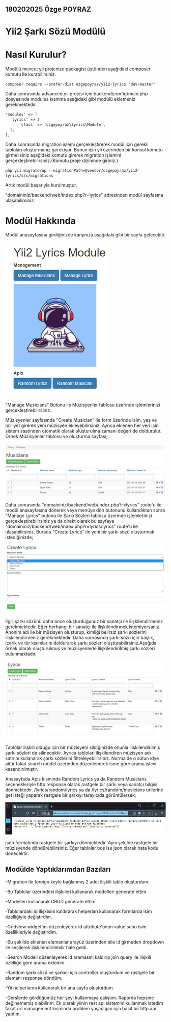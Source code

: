 ## 180202025 Özge POYRAZ

# Yii2 Şarkı Sözü Modülü

# Nasıl Kurulur?

Modülü mevcut yii projenize packagist üstünden aşağıdaki composer komutu ile kurabilirsiniz.

```
composer require --prefer-dist ozgepoyraz/yii2-lyrics "dev-master"
 ```

Daha sonrasında advanced yii projesi için backend\config\main.php dosyasında modules kısmına aşağıdaki gibi modülü eklemeniz gerekmektedir.

```
'modules' => [
  'lyrics' => [
      'class' => 'ozgepoyraz\lyrics\Module',
  ],
],
 ```

Daha sonrasında migration işlemi gerçekleştirerek modül için gerekli tabloları oluşturmanız gerekiyor. Bunun için yii üzerinden bir konsol komutu girmelisiniz aşağıdaki komutu girerek migration işlemini gerçekleştirebilirsiniz.(Komutu proje dizininde giriniz.)

```
php yii migrate/up --migrationPath=@vendor/ozgepoyraz/yii2-lyrics/src/migrations
 ```

Artık modül başarıyla kurulmuştur.

"domaininiz/backend/web/index.php?r=lyrics" adresinden modül sayfasına ulaşabilirsiniz.

# Modül Hakkında

Modül anasayfasına girdiğinizde karşınıza aşağıdaki gibi bir sayfa gelecektir.

![](images/mainpage.jpg)

"Manage Musicians" Butonu ile Müzisyenler tablosu üzerinde işlemlerinizi gerçekleştirebilirsiniz.

Müzisyenler sayfasında "Create Musician" ile form üzerinde isim, yaş ve milliyet girerek yeni müzisyen ekleyebilirsiniz. Ayrıca eklenen her veri için sistem saatinden otomatik olarak oluşturulma zamanı değeri de doldurulur. Örnek Müzisyenler tablosu ve oluşturma sayfası;

![](images/musicians.jpg)

Daha sonrasında "domaininiz/backend/web/index.php?r=lyrics" route'u ile modül anasayfasına dönerek veya menüye dön butonunu kullandıktan sonra "Manage Lyrics" butonu ile Şarkı Sözleri tablosu üzerinde işlemlerinizi gerçekleştirebilirsiniz ya da direkt olarak bu sayfaya "domaininiz/backend/web/index.php?r=lyrics/lyrics" route'u ile ulaşabilirsiniz. Burada "Create Lyrics" ile yeni bir şarkı sözü oluşturmak istediğinizde;

![](images/createlyrics.jpg)

İlgili şarkı sözünü daha önce oluşturduğunuz bir sanatçı ile ilişkilendirmeniz gerekmektedir. Eğer herhangi bir sanatçı ile ilişkilendirmek istemiyorsanız. Anonim adı ile bir müzisyen oluşturup, kimliği belirsiz şarkı sözlerini ilişkilendirmeniz gerekmektedir. Daha sonrasında şarkı sözü için başlık, içerik ve tür kısımlarını doldurarak şarkı sözleri oluşturabilirsiniz.Aşağıda örnek olarak oluşturulmuş ve müzisyenlerle ilişkilendirilmiş şarkı sözleri bulunmaktadır.

![](images/lyrics.jpg)

Tablolar ilişkili olduğu için bir müzisyeni sildiğinizde onunla ilişkilendirilmiş şarkı sözleri de silinecektir. Ayrıca tabloları ilişkilendiren müzisyen adı satırını kullanarak şarkı sözlerini filtreleyebilirsiniz. Normalde o sütun idye aittir fakat search model üzerinden düzenlenerek isme göre arama işlevi kazandırılmıştır.

Anasayfada Apis kısmında Random Lyrics ya da Random Musicians seçenekleriyle http response olarak rastgele bir şarkı veya sanatçı bilgisi dönmektedir.
/lyrics/random/lyrics ya da /lyrics/random/musicians urllerine get isteği yaparak rastgele bir şarkıyı tarayıcıda görüntülersek;

![](images/randomlyrics.jpg)

json formatında rastgele bir şarkıyı dönmektedir. Aynı şekilde rastgele bir müzisyende döndürebilirsiniz. Eğer tablolar boş ise json olarak hata kodu dönecektir.

## Modülde Yaptıklarımdan Bazıları

-Migration ile foreign keyle bağlanmış 2 adet ilişkili tablo oluşturdum.

-Bu Tablolar üzerindeki ilişkileri kullanarak modelleri generate ettim.

-Modelleri kullanarak CRUD generate ettim.

-Tablolardaki id ilişkisini kaldırarak helperları kullanarak formlarda isim özelliğiyle değiştirdim.

-Gridview widget'ını düzenleyerek id attribute'unun value'sunu isim özellikleriyle değiştirdim.

-Bu şekilde eklenen elemanlar arayüz üzerinden elle id girmeden dropdown ile seçilerek ilişkilendirilebilir hale geldi.

-Search Modeli düzenleyerek id aramasını kaldırıp join query ile ilişkili özelliğe göre arama ekledim.

-Random şarkı sözü ve şarkıcı için controller oluşturdum ve rastgele bir elemanı response döndüm.

-Yii helperlarını kullanarak bir ana sayfa oluşturdum.

-Derslerde gördüğümüz her şeyi kullanmaya çalıştım. Raporda hepsine değinememiş olabilirim. Ek olarak yiinin rest api sistemini kullanmak istedim fakat url management kısmında problem yaşadığım için basit bir http api yaptım.





